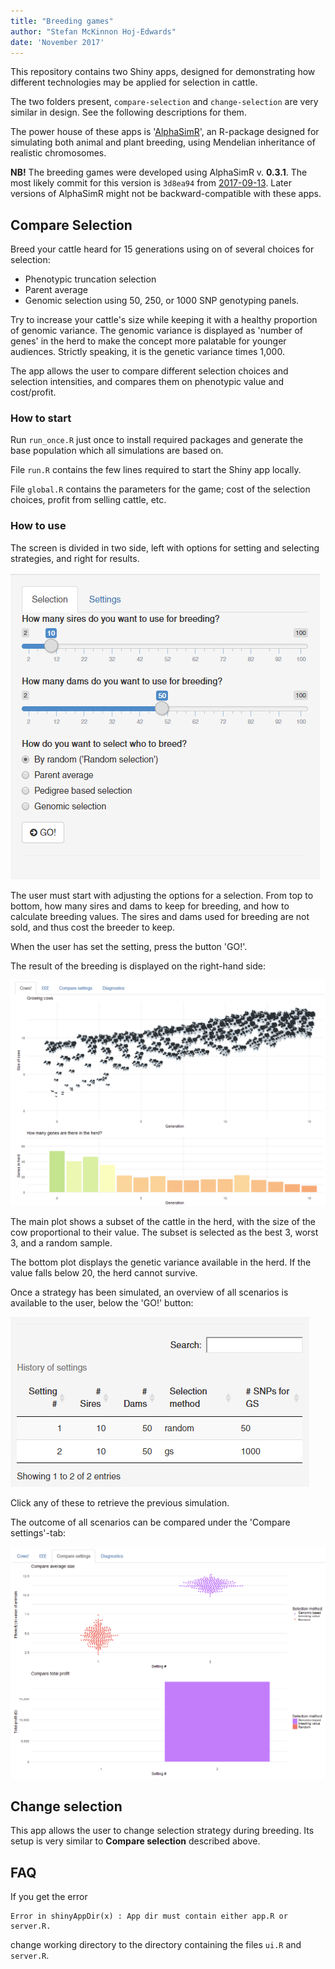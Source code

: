 ```yaml
---
title: "Breeding games"
author: "Stefan McKinnon Hoj-Edwards"
date: 'November 2017'
---
```


This repository contains two Shiny apps, designed for demonstrating 
how different technologies may be applied for selection in cattle.

The two folders present, `compare-selection` and `change-selection` are very similar in design.
See the following descriptions for them.

The power house of these apps is '[AlphaSimR](https://bitbucket.org/hickeyjohnteam/alphasimr)',
an R-package designed for simulating both animal and plant breeding, using
Mendelian inheritance of realistic chromosomes.


**NB!** The breeding games were developed using AlphaSimR v. **0.3.1**.
The most likely commit for this version is `3d8ea94` from [2017-09-13](https://bitbucket.org/hickeyjohnteam/alphasimr/commits/3d8ea94461e4a297a383bb666dcaebc668d34006).
Later versions of AlphaSimR might not be backward-compatible with these apps.

## Compare Selection

Breed your cattle heard for 15 generations using on of several choices for selection:

* Phenotypic truncation selection
* Parent average
* Genomic selection using 50, 250, or 1000 SNP genotyping panels.

Try to increase your cattle's size while keeping it with a healthy proportion of 
genomic variance. 
The genomic variance is displayed as 'number of genes' in the herd to make the concept more
palatable for younger audiences. Strictly speaking, it is the genetic variance times 1,000.

The app allows the user to compare different selection choices and selection intensities,
and compares them on phenotypic value and cost/profit.



### How to start

Run `run_once.R` just once to install required packages and generate the base population
which all simulations are based on.

File `run.R` contains the few lines required to start the Shiny app locally.

File `global.R` contains the parameters for the game; cost of the selection choices, 
profit from selling cattle, etc.

### How to use

The screen is divided in two side, left with options for setting and selecting strategies,
and right for results.

![Setting a selection strategy](figures/compare-selection-strategy-options.png)

The user must start with adjusting the options for a selection. 
From top to bottom, how many sires and dams to keep for breeding, and how to 
calculate breeding values.
The sires and dams used for breeding are not sold, and thus cost the breeder to keep.

When the user has set the setting, press the button 'GO!'.

The result of the breeding is displayed on the right-hand side:

![Breeding using genomic selection](figures/compare-selection-gblup.png)

The main plot shows a subset of the cattle in the herd, with the size of the cow
proportional to their value.
The subset is selected as the best 3, worst 3, and a random sample. 

The bottom plot displays the genetic variance available in the herd. 
If the value falls below 20, the herd cannot survive.

Once a strategy has been simulated, an overview of all scenarios is available to 
the user, below the 'GO!' button:

![History of settings](figures/compare-selection-scenarios.png)

Click any of these to retrieve the previous simulation.

The outcome of all scenarios can be compared under the 'Compare settings'-tab:

![Compare outcome](figures/compare-selection-compare-tab.png)

## Change selection

This app allows the user to change selection strategy during breeding.
Its setup is very similar to **Compare selection** described above.


## FAQ


If you get the error

```
Error in shinyAppDir(x) : App dir must contain either app.R or server.R.
```

change working directory to the directory containing the files `ui.R` and `server.R`.